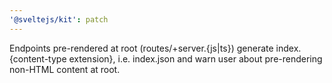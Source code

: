 ```yaml
---
'@sveltejs/kit': patch
---
```


Endpoints pre-rendered at root (routes/+server.{js|ts}) generate index.{content-type extension}, i.e. index.json and warn user about pre-rendering non-HTML content at root.

